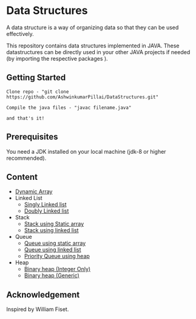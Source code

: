 # Data Structures

A data structure is a way of organizing data so that they can be used effectively.

This repository contains data structures implemented in JAVA.
These datastructures can be directly used in your other JAVA projects if needed (by importing the respective packages ).

## Getting Started

```
Clone repo - "git clone https://github.com/AshwinkumarPillai/DataStructures.git"

Compile the java files - "javac filename.java"

and that's it!

```

## Prerequisites

You need a JDK installed on your local machine (jdk-8 or higher recommended).

## Content

- [Dynamic Array](https://github.com/AshwinkumarPillai/data-structures/blob/master/dynamic_array/DynamicArray.java)
- Linked List
  - [Singly Linked list](https://github.com/AshwinkumarPillai/dataStructures/blob/master/linked_lists/Singly_linked_list.java)
  - [Doubly Linked list](https://github.com/AshwinkumarPillai/data-structures/blob/master/linked_lists/Doubly_linked_list.java)
- Stack
  - [Stack using Static array](https://github.com/AshwinkumarPillai/dataStructures/blob/master/stack/Stack.java)
  - [Stack using linked list](https://github.com/AshwinkumarPillai/dataStructures/blob/master/stack/Stack_using_ll.java)
- Queue
  - [Queue using static array](https://github.com/AshwinkumarPillai/dataStructures/blob/master/queue/Queue.java)
  - [Queue using linked list](https://github.com/AshwinkumarPillai/dataStructures/blob/master/queue/Queue_using_ll.java)
  - [Priority Queue using heap](https://github.com/AshwinkumarPillai/dataStructures/blob/master/queue/PriorityQueue._using_heap.java)
- Heap
  - [Binary heap (Integer Only)](https://github.com/AshwinkumarPillai/data-structures/blob/master/heap/BinaryHeap.java)
  - [Binary heap (Generic)](https://github.com/AshwinkumarPillai/data-structures/blob/master/heap/BinaryHeap_generic.java)

## Acknowledgement

Inspired by William Fiset.
